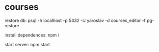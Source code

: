 # courses

restore db:
 psql -h localhost -p 5432 -U yaroslav -d courses_editor -f pg-restore
 
install dependences:
 npm i
 
start server: 
 npm start
